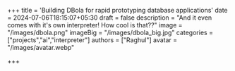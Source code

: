 +++
title = 'Building DBola for rapid prototyping database applications'
date = 2024-07-06T18:15:07+05:30
draft = false
description = "And it even comes with it's own interpreter! How cool is that??"
image = "/images/dbola.png"
imageBig = "/images/dbola_big.jpg"
categories = ["projects","ai","interpreter"]
authors = ["Raghul"]
avatar = "/images/avatar.webp"

+++

